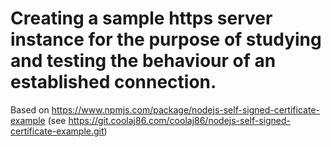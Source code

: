 # Creating a sample https server instance for the purpose of studying and testing the behaviour of an established connection.
Based on https://www.npmjs.com/package/nodejs-self-signed-certificate-example
(see https://git.coolaj86.com/coolaj86/nodejs-self-signed-certificate-example.git)